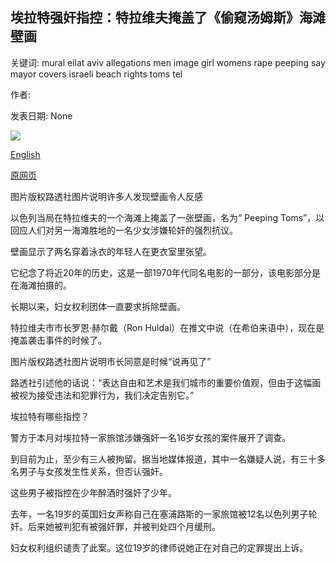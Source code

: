 ## 埃拉特强奸指控：特拉维夫掩盖了《偷窥汤姆斯》海滩壁画

关键词: mural eilat aviv allegations men image girl womens rape peeping say mayor covers israeli beach rights toms tel

作者: 

发表日期: None

![](https://ichef.bbci.co.uk/news/1024/branded_news/0B33/production/_114076820_muralreuters.jpg)

[English](Eilat%20rape%20allegations%3A%20Tel%20Aviv%20covers%20over%20Peeping%20Toms%20beach%20mural.md)

[原网页](https://www.bbc.com/news/world-middle-east-53883258)

图片版权路透社图片说明许多人发现壁画令人反感

以色列当局在特拉维夫的一个海滩上掩盖了一张壁画，名为“ Peeping Toms”，以回应人们对另一海滩胜地的一名少女涉嫌轮奸的强烈抗议。

壁画显示了两名穿着泳衣的年轻人在更衣室里张望。

它纪念了将近20年的历史，这是一部1970年代同名电影的一部分，该电影部分是在海滩拍摄的。

长期以来，妇女权利团体一直要求拆除壁画。

特拉维夫市市长罗恩·赫尔戴（Ron Huldai）在推文中说（在希伯来语中），现在是掩盖袭击事件的时候了。

图片版权路透社图片说明市长同意是时候“说再见了”

路透社引述他的话说：“表达自由和艺术是我们城市的重要价值观，但由于这幅画被视为接受违法和犯罪行为，我们决定告别它。”

埃拉特有哪些指控？

警方于本月对埃拉特一家旅馆涉嫌强奸一名16岁女孩的案件展开了调查。

到目前为止，至少有三人被拘留。据当地媒体报道，其中一名嫌疑人说，有三十多名男子与女孩发生性关系，但否认强奸。

这些男子被指控在少年醉酒时强奸了少年。

去年，一名19岁的英国妇女声称自己在塞浦路斯的一家旅馆被12名以色列男子轮奸。后来她被判犯有被强奸罪，并被判处四个月缓刑。

妇女权利组织谴责了此案。这位19岁的律师说她正在对自己的定罪提出上诉。